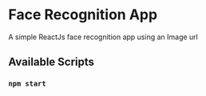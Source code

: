 # Face Recognition App

A simple ReactJs face recognition app using an Image url

## Available Scripts



### `npm start`






